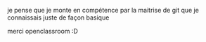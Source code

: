  je pense que je monte en compétence par la maitrise de git que je connaissais juste de façon basique

 merci openclassroom :D
